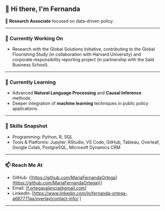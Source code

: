 

## 👋 Hi there, I'm Fernanda

🔬 **Research Associate** focused on data-driven policy.


---

### 🔭 Currently Working On

* Research with the Global Solutions Initiative, contributing to the Global Flourishing Study (in collaboration with Harvard University) and corporate responsibility reporting project (in partnership with the Saïd Business School).

---

### 🌱 Currently Learning

* Advanced **Natural Language Processing** and **Causal Inference** methods.
* Deeper integration of **machine learning** techniques in public policy applications.


---
### 🧠 Skills Snapshot

* Programming: Python, R, SQL
* Tools & Platforms: Jupyter, RStudio, VS Code, GitHub, Tableau, Overleaf, Google Colab,  PostgreSQL, Microsoft Dynamics CRM

---



### 📫 Reach Me At

* GitHub: \([https://github.com/MariaFernandaOrtega](https://github.com/MariaFernandaOrtega))]
* Email: \[[f.ortegavalencia@gmail.com](mailto:f.ortegavalencia@gmail.com)]
* LinkedIn: \[https://www.linkedin.com/in/fernanda-ortega-a687771aa/overlay/contact-info/ ]

---
